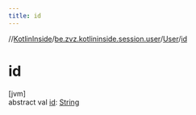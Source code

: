```yaml
---
title: id
---
```

//[KotlinInside](../../../index.html)/[be.zvz.kotlininside.session.user](../index.html)/[User](index.html)/[id](id.html)

# id

[jvm]\
abstract val [id](id.html): [String](https://kotlinlang.org/api/latest/jvm/stdlib/kotlin/-string/index.html)





